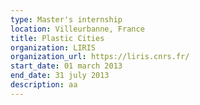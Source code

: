 ```yaml
---
type: Master's internship
location: Villeurbanne, France
title: Plastic Cities
organization: LIRIS
organization_url: https://liris.cnrs.fr/
start_date: 01 march 2013
end_date: 31 july 2013
description: aa
---
```

